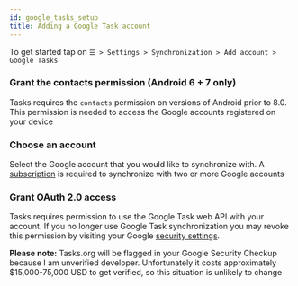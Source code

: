 ```yaml
---
id: google_tasks_setup
title: Adding a Google Task account
---
```


To get started tap on ```☰ > Settings > Synchronization > Add account >
Google Tasks```

### Grant the contacts permission (Android 6 + 7 only)

Tasks requires the `contacts` permission on versions of Android prior to 8.0.
This permission is needed to access the Google accounts registered on your
device

### Choose an account

Select the Google account that you would like to synchronize with. A
[subscription](subscribe.md) is required to synchronize with two or more Google
accounts

### Grant OAuth 2.0 access

Tasks requires permission to use the Google Task web API with your account. If
you no longer use Google Task synchronization you may revoke this permission by
visiting your Google [security
settings](https://myaccount.google.com/permissions).

**Please note:** Tasks.org will be flagged in your Google Security Checkup
because I am unverified developer. Unfortunately it costs approximately
$15,000-75,000 USD to get verified, so this situation is unlikely to change
